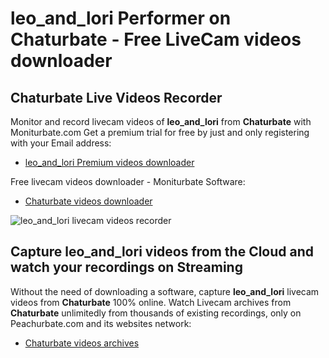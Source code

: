 # leo_and_lori Performer on Chaturbate - Free LiveCam videos downloader

## Chaturbate Live Videos Recorder

Monitor and record livecam videos of **leo_and_lori** from **Chaturbate** with Moniturbate.com
Get a premium trial for free by just and only registering with your Email address:
* [leo_and_lori Premium videos downloader](https://moniturbate.com/request-demo-licence-key.html)

Free livecam videos downloader - Moniturbate Software:
* [Chaturbate videos downloader](https://moniturbate.com/moniturbate-download-software.html)

![leo_and_lori livecam videos recorder](https://peachurnet.com/templates/moniturbate-software.png)


## Capture leo_and_lori videos from the Cloud and watch your recordings on Streaming

Without the need of downloading a software, capture **leo_and_lori** livecam videos from **Chaturbate** 100% online.
Watch Livecam archives from **Chaturbate** unlimitedly from thousands of existing recordings, only on Peachurbate.com and its websites network:
* [Chaturbate videos archives](https://peachurnet.com/)
